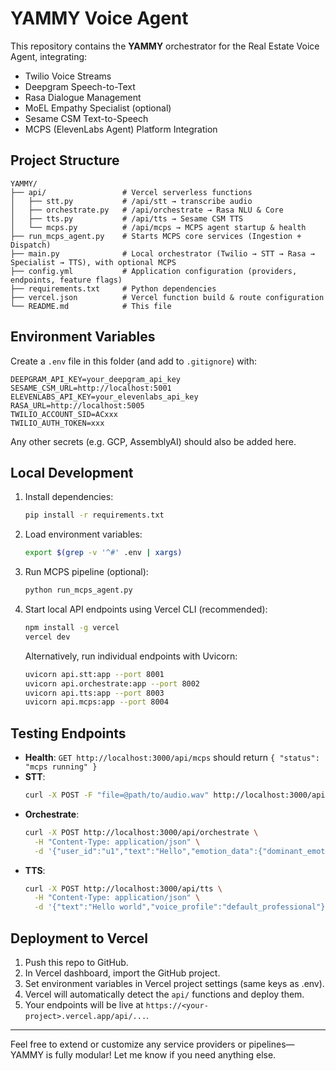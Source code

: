 # YAMMY Voice Agent

This repository contains the **YAMMY** orchestrator for the Real Estate Voice Agent, integrating:

- Twilio Voice Streams
- Deepgram Speech-to-Text
- Rasa Dialogue Management
- MoEL Empathy Specialist (optional)
- Sesame CSM Text-to-Speech
- MCPS (ElevenLabs Agent) Platform Integration


## Project Structure

```
YAMMY/
├── api/                 # Vercel serverless functions
│   ├── stt.py           # /api/stt → transcribe audio
│   ├── orchestrate.py   # /api/orchestrate → Rasa NLU & Core
│   ├── tts.py           # /api/tts → Sesame CSM TTS
│   └── mcps.py          # /api/mcps → MCPS agent startup & health
├── run_mcps_agent.py    # Starts MCPS core services (Ingestion + Dispatch)
├── main.py              # Local orchestrator (Twilio → STT → Rasa → Specialist → TTS), with optional MCPS
├── config.yml           # Application configuration (providers, endpoints, feature flags)
├── requirements.txt     # Python dependencies
├── vercel.json          # Vercel function build & route configuration
└── README.md            # This file
```


## Environment Variables

Create a `.env` file in this folder (and add to `.gitignore`) with:

```
DEEPGRAM_API_KEY=your_deepgram_api_key
SESAME_CSM_URL=http://localhost:5001
ELEVENLABS_API_KEY=your_elevenlabs_api_key
RASA_URL=http://localhost:5005
TWILIO_ACCOUNT_SID=ACxxx
TWILIO_AUTH_TOKEN=xxx
```

Any other secrets (e.g. GCP, AssemblyAI) should also be added here.


## Local Development

1. Install dependencies:
   ```bash
   pip install -r requirements.txt
   ```

2. Load environment variables:
   ```bash
   export $(grep -v '^#' .env | xargs)
   ```

3. Run MCPS pipeline (optional):
   ```bash
   python run_mcps_agent.py
   ```

4. Start local API endpoints using Vercel CLI (recommended):
   ```bash
   npm install -g vercel
   vercel dev
   ```

   Alternatively, run individual endpoints with Uvicorn:
   ```bash
   uvicorn api.stt:app --port 8001
   uvicorn api.orchestrate:app --port 8002
   uvicorn api.tts:app --port 8003
   uvicorn api.mcps:app --port 8004
   ```


## Testing Endpoints

- **Health**: `GET http://localhost:3000/api/mcps` should return `{ "status": "mcps running" }`
- **STT**: 
  ```bash
  curl -X POST -F "file=@path/to/audio.wav" http://localhost:3000/api/stt
  ```
- **Orchestrate**:
  ```bash
  curl -X POST http://localhost:3000/api/orchestrate \
    -H "Content-Type: application/json" \
    -d '{"user_id":"u1","text":"Hello","emotion_data":{"dominant_emotion":"neutral"}}'
  ```
- **TTS**:
  ```bash
  curl -X POST http://localhost:3000/api/tts \
    -H "Content-Type: application/json" \
    -d '{"text":"Hello world","voice_profile":"default_professional"}' --output out.mp3
  ```


## Deployment to Vercel

1. Push this repo to GitHub.
2. In Vercel dashboard, import the GitHub project.
3. Set environment variables in Vercel project settings (same keys as .env).
4. Vercel will automatically detect the `api/` functions and deploy them.
5. Your endpoints will be live at `https://<your-project>.vercel.app/api/...`.


---

Feel free to extend or customize any service providers or pipelines—YAMMY is fully modular! Let me know if you need anything else. 